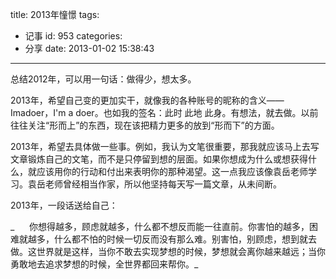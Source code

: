 title: 2013年憧憬
tags:
  - 记事
id: 953
categories:
  - 分享
date: 2013-01-02 15:38:43
---

总结2012年，可以用一句话：做得少，想太多。

2013年，希望自己变的更加实干，就像我的各种账号的昵称的含义——Imadoer，I'm a doer。也如我的签名：此时 此地 此身。有想法，就去做。以前往往关注“形而上”的东西，现在该把精力更多的放到“形而下”的方面。

2013年，希望去具体做一些事。例如，我认为文笔很重要，那我就应该马上去写文章锻炼自己的文笔，而不是只停留到想的层面。如果你想成为什么或想获得什么，就应该用你的行动和付出来表明你的那种渴望。这一点我应该像袁岳老师学习。袁岳老师曾经相当作家，所以他坚持每天写一篇文章，从未间断。

2013年，一段话送给自己：

_      你想得越多，顾虑就越多，什么都不想反而能一往直前。你害怕的越多，困难就越多，什么都不怕的时候一切反而没有那么难。别害怕，别顾虑，想到就去做。这世界就是这样，当你不敢去实现梦想的时候，梦想就会离你越来越远；当你勇敢地去追求梦想的时候，全世界都回来帮你。_